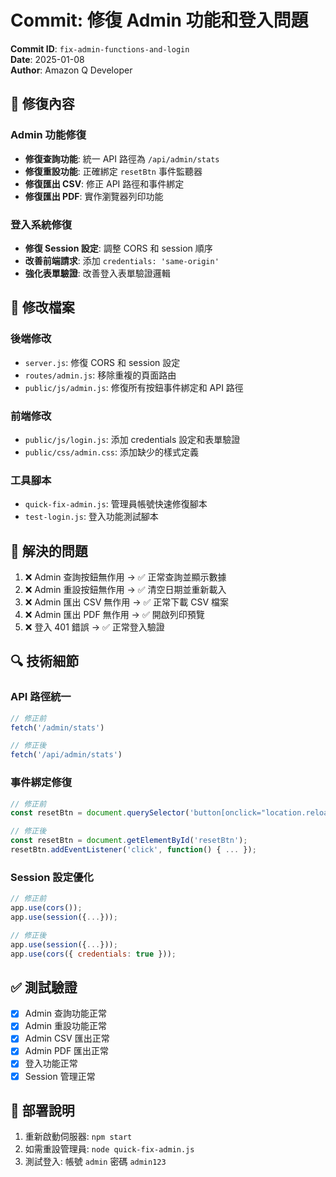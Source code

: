 # Commit: 修復 Admin 功能和登入問題

**Commit ID**: `fix-admin-functions-and-login`  
**Date**: 2025-01-08  
**Author**: Amazon Q Developer  

## 🔧 修復內容

### Admin 功能修復
- **修復查詢功能**: 統一 API 路徑為 `/api/admin/stats`
- **修復重設功能**: 正確綁定 `resetBtn` 事件監聽器
- **修復匯出 CSV**: 修正 API 路徑和事件綁定
- **修復匯出 PDF**: 實作瀏覽器列印功能

### 登入系統修復
- **修復 Session 設定**: 調整 CORS 和 session 順序
- **改善前端請求**: 添加 `credentials: 'same-origin'`
- **強化表單驗證**: 改善登入表單驗證邏輯

## 📝 修改檔案

### 後端修改
- `server.js`: 修復 CORS 和 session 設定
- `routes/admin.js`: 移除重複的頁面路由
- `public/js/admin.js`: 修復所有按鈕事件綁定和 API 路徑

### 前端修改
- `public/js/login.js`: 添加 credentials 設定和表單驗證
- `public/css/admin.css`: 添加缺少的樣式定義

### 工具腳本
- `quick-fix-admin.js`: 管理員帳號快速修復腳本
- `test-login.js`: 登入功能測試腳本

## 🎯 解決的問題

1. ❌ Admin 查詢按鈕無作用 → ✅ 正常查詢並顯示數據
2. ❌ Admin 重設按鈕無作用 → ✅ 清空日期並重新載入
3. ❌ Admin 匯出 CSV 無作用 → ✅ 正常下載 CSV 檔案
4. ❌ Admin 匯出 PDF 無作用 → ✅ 開啟列印預覽
5. ❌ 登入 401 錯誤 → ✅ 正常登入驗證

## 🔍 技術細節

### API 路徑統一
```javascript
// 修正前
fetch('/admin/stats')

// 修正後  
fetch('/api/admin/stats')
```

### 事件綁定修復
```javascript
// 修正前
const resetBtn = document.querySelector('button[onclick="location.reload()"]');

// 修正後
const resetBtn = document.getElementById('resetBtn');
resetBtn.addEventListener('click', function() { ... });
```

### Session 設定優化
```javascript
// 修正前
app.use(cors());
app.use(session({...}));

// 修正後
app.use(session({...}));
app.use(cors({ credentials: true }));
```

## ✅ 測試驗證

- [x] Admin 查詢功能正常
- [x] Admin 重設功能正常  
- [x] Admin CSV 匯出正常
- [x] Admin PDF 匯出正常
- [x] 登入功能正常
- [x] Session 管理正常

## 🚀 部署說明

1. 重新啟動伺服器: `npm start`
2. 如需重設管理員: `node quick-fix-admin.js`
3. 測試登入: 帳號 `admin` 密碼 `admin123`